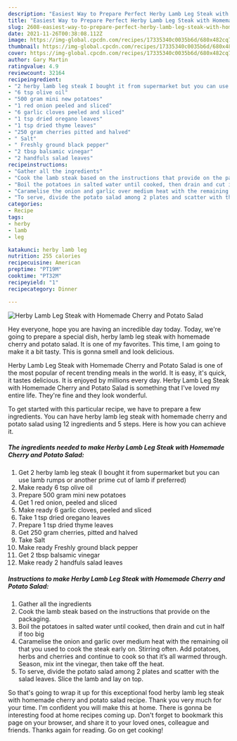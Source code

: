 ```yaml
---
description: "Easiest Way to Prepare Perfect Herby Lamb Leg Steak with Homemade Cherry and Potato Salad"
title: "Easiest Way to Prepare Perfect Herby Lamb Leg Steak with Homemade Cherry and Potato Salad"
slug: 2608-easiest-way-to-prepare-perfect-herby-lamb-leg-steak-with-homemade-cherry-and-potato-salad
date: 2021-11-26T00:38:08.112Z
image: https://img-global.cpcdn.com/recipes/17335340c0035b6d/680x482cq70/herby-lamb-leg-steak-with-homemade-cherry-and-potato-salad-recipe-main-photo.jpg
thumbnail: https://img-global.cpcdn.com/recipes/17335340c0035b6d/680x482cq70/herby-lamb-leg-steak-with-homemade-cherry-and-potato-salad-recipe-main-photo.jpg
cover: https://img-global.cpcdn.com/recipes/17335340c0035b6d/680x482cq70/herby-lamb-leg-steak-with-homemade-cherry-and-potato-salad-recipe-main-photo.jpg
author: Gary Martin
ratingvalue: 4.9
reviewcount: 32164
recipeingredient:
- "2 herby lamb leg steak I bought it from supermarket but you can use lamb rumps or another prime cut of lamb if preferred"
- "6 tsp olive oil"
- "500 gram mini new potatoes"
- "1 red onion peeled and sliced"
- "6 garlic cloves peeled and sliced"
- "1 tsp dried oregano leaves"
- "1 tsp dried thyme leaves"
- "250 gram cherries pitted and halved"
- " Salt"
- " Freshly ground black pepper"
- "2 tbsp balsamic vinegar"
- "2 handfuls salad leaves"
recipeinstructions:
- "Gather all the ingredients"
- "Cook the lamb steak based on the instructions that provide on the packaging."
- "Boil the potatoes in salted water until cooked, then drain and cut in half if too big"
- "Caramelise the onion and garlic over medium heat with the remaining oil that you used to cook the steak early on. Stirring often. Add potatoes, herbs and cherries and continue to cook so that it’s all warmed through. Season, mix int the vinegar, then take off the heat."
- "To serve, divide the potato salad among 2 plates and scatter with the salad leaves. Slice the lamb and lay on top."
categories:
- Recipe
tags:
- herby
- lamb
- leg

katakunci: herby lamb leg 
nutrition: 255 calories
recipecuisine: American
preptime: "PT19M"
cooktime: "PT32M"
recipeyield: "1"
recipecategory: Dinner

---
```



![Herby Lamb Leg Steak with Homemade Cherry and Potato Salad](https://img-global.cpcdn.com/recipes/17335340c0035b6d/680x482cq70/herby-lamb-leg-steak-with-homemade-cherry-and-potato-salad-recipe-main-photo.jpg)

Hey everyone, hope you are having an incredible day today. Today, we're going to prepare a special dish, herby lamb leg steak with homemade cherry and potato salad. It is one of my favorites. This time, I am going to make it a bit tasty. This is gonna smell and look delicious.

Herby Lamb Leg Steak with Homemade Cherry and Potato Salad is one of the most popular of recent trending meals in the world. It is easy, it's quick, it tastes delicious. It is enjoyed by millions every day. Herby Lamb Leg Steak with Homemade Cherry and Potato Salad is something that I've loved my entire life. They're fine and they look wonderful.




To get started with this particular recipe, we have to prepare a few ingredients. You can have herby lamb leg steak with homemade cherry and potato salad using 12 ingredients and 5 steps. Here is how you can achieve it.

<!--inarticleads1-->

##### The ingredients needed to make Herby Lamb Leg Steak with Homemade Cherry and Potato Salad:

1. Get 2 herby lamb leg steak (I bought it from supermarket but you can use lamb rumps or another prime cut of lamb if preferred)
1. Make ready 6 tsp olive oil
1. Prepare 500 gram mini new potatoes
1. Get 1 red onion, peeled and sliced
1. Make ready 6 garlic cloves, peeled and sliced
1. Take 1 tsp dried oregano leaves
1. Prepare 1 tsp dried thyme leaves
1. Get 250 gram cherries, pitted and halved
1. Take  Salt
1. Make ready  Freshly ground black pepper
1. Get 2 tbsp balsamic vinegar
1. Make ready 2 handfuls salad leaves




<!--inarticleads2-->

##### Instructions to make Herby Lamb Leg Steak with Homemade Cherry and Potato Salad:

1. Gather all the ingredients
1. Cook the lamb steak based on the instructions that provide on the packaging.
1. Boil the potatoes in salted water until cooked, then drain and cut in half if too big
1. Caramelise the onion and garlic over medium heat with the remaining oil that you used to cook the steak early on. Stirring often. Add potatoes, herbs and cherries and continue to cook so that it’s all warmed through. Season, mix int the vinegar, then take off the heat.
1. To serve, divide the potato salad among 2 plates and scatter with the salad leaves. Slice the lamb and lay on top.




So that's going to wrap it up for this exceptional food herby lamb leg steak with homemade cherry and potato salad recipe. Thank you very much for your time. I'm confident you will make this at home. There is gonna be interesting food at home recipes coming up. Don't forget to bookmark this page on your browser, and share it to your loved ones, colleague and friends. Thanks again for reading. Go on get cooking!
